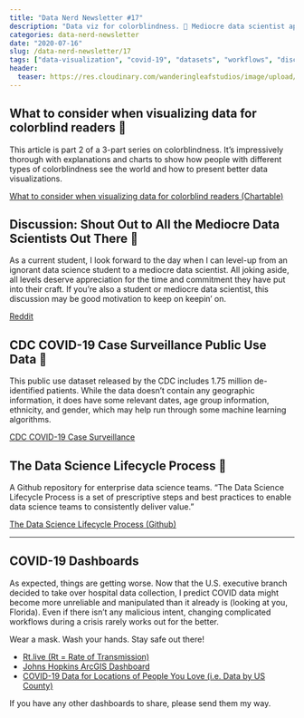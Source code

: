 ```yaml
---
title: "Data Nerd Newsletter #17"
description: "Data viz for colorblindness. 🎨 Mediocre data scientist appreciation day! 🙌 CDC releases a dataset with 1.75 million de-identified patients. 🦠 "
categories: data-nerd-newsletter
date: "2020-07-16"
slug: /data-nerd-newsletter/17
tags: ["data-visualization", "covid-19", "datasets", "workflows", "discussion"]
header:
  teaser: https://res.cloudinary.com/wanderingleafstudios/image/upload/v1587682706/chrisjmears.com/data-nerd-newsletter-og.jpg
---
```


## What to consider when visualizing data for colorblind readers 🎨

This article is part 2 of a 3-part series on colorblindness. It’s impressively thorough with explanations and charts to show how people with different types of colorblindness see the world and how to present better data visualizations.

[What to consider when visualizing data for colorblind readers (Chartable)](https://blog.datawrapper.de/colorblindness-part2/)

## Discussion: Shout Out to All the Mediocre Data Scientists Out There 🙌

As a current student, I look forward to the day when I can level-up from an ignorant data science student to a mediocre data scientist. All joking aside, all levels deserve appreciation for the time and commitment they have put into their craft. If you’re also a student or mediocre data scientist, this discussion may be good motivation to keep on keepin’ on.

[Reddit](https://www.reddit.com/r/datascience/comments/hohvgq/shout_out_to_all_the_mediocre_data_scientists_out/)

## CDC COVID-19 Case Surveillance Public Use Data 🦠

This public use dataset released by the CDC includes 1.75 million de-identified patients. While the data doesn’t contain any geographic information, it does have some relevant dates, age group information, ethnicity, and gender, which may help run through some machine learning algorithms.

[CDC COVID-19 Case Surveillance](https://data.cdc.gov/Case-Surveillance/COVID-19-Case-Surveillance-Public-Use-Data/vbim-akqf)

## The Data Science Lifecycle Process 🚀

A Github repository for enterprise data science teams. “The Data Science Lifecycle Process is a set of prescriptive steps and best practices to enable data science teams to consistently deliver value.”

[The Data Science Lifecycle Process (Github)](https://github.com/dslp/dslp)

---

## COVID-19 Dashboards

As expected, things are getting worse. Now that the U.S. executive branch decided to take over hospital data collection, I predict COVID data might become more unreliable and manipulated than it already is (looking at you, Florida). Even if there isn’t any malicious intent, changing complicated workflows during a crisis rarely works out for the better.

Wear a mask. Wash your hands. Stay safe out there!

- [Rt.live (Rt = Rate of Transmission)](https://rt.live)
- [Johns Hopkins ArcGIS Dashboard](https://www.arcgis.com/apps/opsdashboard/index.html#/bda7594740fd40299423467b48e9ecf6)
- [COVID-19 Data for Locations of People You Love (i.e. Data by US County)](http://91-divoc.com/pages/covid-by-your-locations/)

If you have any other dashboards to share, please send them my way.

